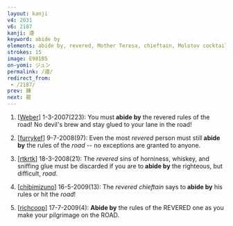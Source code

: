 ```yaml
---
layout: kanji
v4: 2031
v6: 2187
kanji: 遵
keyword: abide by
elements: abide by, revered, Mother Teresa, chieftain, Molotov cocktail, animal horns, horns, whiskey bottle, glue, road
strokes: 15
image: E981B5
on-yomi: ジュン
permalink: /遵/
redirect_from:
 - /2187/
prev: 錬
next: 罷
---
```


1) [<a href="http://kanji.koohii.com/profile/Weber">Weber</a>] 1-3-2007(223): You must<strong> abide by</strong> the revered rules of the road! No devil&#039;s brew and stay glued to your lane in the road!

2) [<a href="http://kanji.koohii.com/profile/furrykef">furrykef</a>] 9-7-2008(97): Even the most <em>revered</em> person must still<strong> abide by</strong> the rules of the <em>road</em> -- no exceptions are granted to anyone.

3) [<a href="http://kanji.koohii.com/profile/rtkrtk">rtkrtk</a>] 18-3-2008(21): The <em>revered</em> sins of horniness, whiskey, and sniffing glue must be discarded if you are to<strong> abide by</strong> the righteous, but difficult, <em>road</em>.

4) [<a href="http://kanji.koohii.com/profile/chibimizuno">chibimizuno</a>] 16-5-2009(13): The <em>revered chieftain</em> says to<strong> abide by</strong> his rules or hit the <em>road</em>!

5) [<a href="http://kanji.koohii.com/profile/richcoop">richcoop</a>] 17-7-2009(4): <strong>Abide by</strong> the rules of the REVERED one as you make your pilgrimage on the ROAD.

